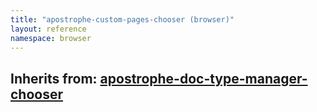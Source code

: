 ```yaml
---
title: "apostrophe-custom-pages-chooser (browser)"
layout: reference
namespace: browser
---
```

## Inherits from: [apostrophe-doc-type-manager-chooser](../apostrophe-doc-type-manager/browser-apostrophe-doc-type-manager-chooser.html)

